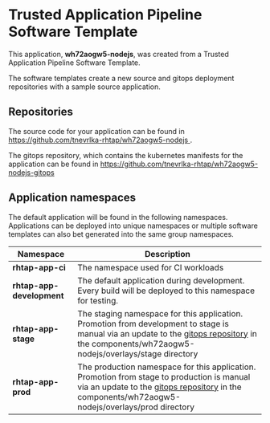 # Trusted Application Pipeline Software Template

This application, **wh72aogw5-nodejs**, was created from a Trusted Application Pipeline Software Template.

The software templates create a new source and gitops deployment repositories with a sample source application. 

## Repositories

The source code for your application can be found in [https://github.com/tnevrlka-rhtap/wh72aogw5-nodejs ](https://github.com/tnevrlka-rhtap/wh72aogw5-nodejs ).
 
The gitops repository, which contains the kubernetes manifests for the application can be found in 
[https://github.com/tnevrlka-rhtap/wh72aogw5-nodejs-gitops ](https://github.com/tnevrlka-rhtap/wh72aogw5-nodejs-gitops ) 

## Application namespaces 

The default application will be found in the following namespaces. Applications can be deployed into unique namespaces or multiple software templates can also bet generated into the same group namespaces.  

|  Namespace   |  Description   |  
| -------- | -------- |
| **rhtap-app-ci** | The namespace used for CI workloads |
| **rhtap-app-development** | The default application during development. Every build will be deployed to this namespace for testing. |
| **rhtap-app-stage** | The staging namespace for this application. Promotion from development to stage is manual via an update to the [gitops repository](https://github.com/tnevrlka-rhtap/wh72aogw5-nodejs-gitops ) in the components/wh72aogw5-nodejs/overlays/stage directory |
| **rhtap-app-prod** | The production namespace for this application. Promotion from stage to production is manual via an update to the [gitops repository](https://github.com/tnevrlka-rhtap/wh72aogw5-nodejs-gitops ) in the components/wh72aogw5-nodejs/overlays/prod directory |